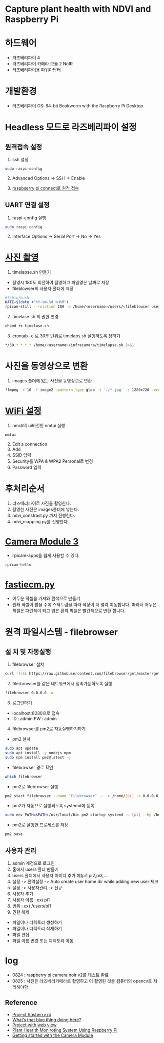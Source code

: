 # Capture plant health with NDVI and Raspberry Pi

# 하드웨어 
- 라즈베리파이 4 
- 라즈베리파이 카메라 모듈 2 NoIR
- 라즈베리파이용 파워아답터

# 개발환경 
- 라즈베리파이 OS: 64-bit Bookworm with the Raspberry Pi Desktop

# Headless 모드로 라즈베리파이 설정
## 원격접속 설정
1. ssh 설정
```bash
sudo raspi-config
```
2. Advanced Options -> SSH -> Enable

3. [raspbserry pi connect로 원격 접속](https://connect.raspberrypi.com/devices) 

## UART 연결 설정
1. raspi-config 실행
```bash
sudo raspi-config
```
2. Interface Options -> Serial Port -> No -> Yes

# [사진 촬영](https://www.raspberrypi.com/documentation/computers/camera_software.html#via-cron) 
1. timelapse.sh 만들기
- 촬영시 180도 회전하여 촬영하고 파일명은 날짜로 저장
- fileblowser의 사용자 폴더에 저장

```bash
#!/bin/bash
DATE=$(date +"%Y-%m-%d_%H%M")
rpicam-still --rotation 180 -o /home/<username>/users/<fileblowser username>/$DATE.jpg
```
2. timelase.sh 의 권한 변경
```bash
chomd +x timelase.sh
```
3. crontab -e 로 30분 단위로 timelaps.sh 실행하도록 정하기 
```bash
*/30 * * * * /home/<username>/infracamera/timelapse.sh 2>&1
```

# 사진을 동영상으로 변환
1. images 폴더에 있는 사진을 동영상으로 변환
```bash
ffmpeg -r 10 -f image2 -pattern_type glob -i './*.jpg' -s 1280x720 -vcodec libx264 timelapse.mp4
```

# [WiFi 설정](https://youtu.be/QjSn33jbzFM?feature=shared)
1. nmcli의 ui버전인 nmtui 실행
```bash
nmtui
```
2. Edit a connection
3. Add
4. SSID 입력
5. Security를 WPA & WPA2 Personal로 변경
6. Password 입력






# 후처리순서
1. 라즈베리파이로 사진을 촬영한다.
2. 촬영한 사진은 images폴더에 넣는다.
3. ndvi_constrast.py 까지 진행한다.
4. ndvi_mapping.py를 진행한다

# [Camera Module 3](https://www.raspberrypi.com/documentation/computers/camera_software.html#rpicam-hello) 
- rpicam-apps을 쉽게 사용할 수 있다. 
```bash
rpicam-hello
```
# [fastiecm.py](./fastiecm.py)  
- 어두운 픽셀을 가져와 흰색으로 만들기
- 원래 픽셀이 밝을 수록 스펙트럼을 따라 색상이 더 멀리 이동합니다. 따라서 어두은 픽셀은 파란색이 되고 밝은 흰색 픽셀은 빨간색으로 변환 합니다. 

# 원격 파일시스템 - filebrowser

## 설 치 및 자동실행
1. filebrowser 설치 
```bash
curl -fsSL https://raw.githubusercontent.com/filebrowser/get/master/get.sh | bash
```
2. filerbrowser를 같은 네트워크에서 접속가능하도록 실행
```bash
filebrowser 0.0.0.0 -a 
```
3. 로그인하기 
- localhost:8080으로 접속
- ID : admin PW : admin

4. filebrowser를 pm2로 자동실행하기하기
- pm2 설치
```bash
sudo apt update
sudo apt install -y nodejs npm
sudo npm install pm2@latest -g
```
- filebrowser 경로 확인
```bash
which filebrowser
```
- pm2로 filebrowser 실행
```bash
pm2 start filebrowser --name "filebrowser" -- -r /home/[pi] -a 0.0.0.0 --port 8080
```
- pm2가 자동으로 실행되도록 systemd에 등록
```bash
sudo env PATH=$PATH:/usr/local/bin pm2 startup systemd -u [pi] --hp /home/[pi]
```
- pm2로 실행한 프로세스를 저장
```bash
pm2 save
```
## 사용자 관리 
1. admin 계정으로 로그인
2. 홈에서 users 폴더 만들기
3. users 폴더에서 사용자 아이디 추가 예)pi1,pi2,pi3,....
2. 설정 -> 전역설정 -> Auto create user home dir while adding new user 체크 
3. 설정 -> 사용자관리 -> 신규
4. 사용자 추가
5. 사용자 이름 : ex) pi1
6. 범위 : ex) /users/pi1
7. 권한 해제
- 파일이나 디렉토리 생성하기
- 파일이나 디렉토리 삭제하기
- 파일 편집
- 파일 이름 변경 또는 디렉토리 이동 



# log
- 0824 : raspberry pi camera noir v2를 테스트 완료
- 0825 : 사진은 라즈베리카메라로 촬영하고 이 촬영된 것을 컴퓨터의 opencv로 처리해야함


## Reference 
- [Project Rasberry pi](https://projects.raspberrypi.org/en/projects/astropi-ndvi/0) 
- [What’s that blue thing doing here?](https://www.raspberrypi.com/news/whats-that-blue-thing-doing-here/)
- [Project with web view](https://github.com/benbrackenbury/RPi-NDVI)
- [Plant Hearlth Moniroting System Using Raspberry Pi](https://acadpubl.eu/hub/2018-119-15/4/705.pdf)
- [Getting started with the Camera Module](https://projects.raspberrypi.org/en/projects/getting-started-with-picamera/3)
